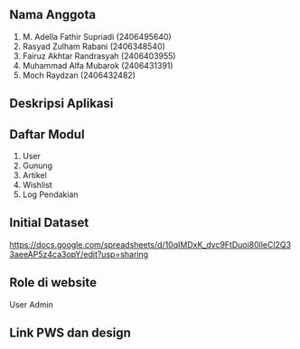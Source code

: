 ## Nama Anggota
1. M. Adella Fathir Supriadi (2406495640)
2. Rasyad Zulham Rabani (2406348540)
3. Fairuz Akhtar Randrasyah (2406403955)
4. Muhammad Alfa Mubarok (2406431391)
5. Moch Raydzan (2406432482)

## Deskripsi Aplikasi

## Daftar Modul
1. User
2. Gunung
3. Artikel
4. Wishlist
5. Log Pendakian

## Initial Dataset
https://docs.google.com/spreadsheets/d/10qIMDxK_dvc9FtDuoi80lleCl2Q33aeeAP5z4ca3opY/edit?usp=sharing

## Role di website
User
Admin

## Link PWS dan design

